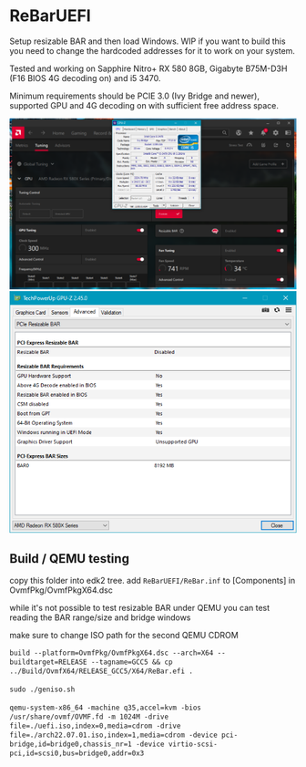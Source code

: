 # ReBarUEFI
Setup resizable BAR and then load Windows. WIP if you want to build this you need to change the hardcoded addresses for it to work on your system. 

Tested and working on Sapphire Nitro+ RX 580 8GB, Gigabyte B75M-D3H (F16 BIOS 4G decoding on) and i5 3470. 

Minimum requirements should be PCIE 3.0 (Ivy Bridge and newer), supported GPU and 4G decoding on with sufficient free address space.

![AMD Software](amdsoftware.png)
![GPU-Z](gpuz.png)

## Build / QEMU testing
copy this folder into edk2 tree. add ```ReBarUEFI/ReBar.inf``` to [Components] in OvmfPkg/OvmfPkgX64.dsc

while it's not possible to test resizable BAR under QEMU you can test reading the BAR range/size and bridge windows

make sure to change ISO path for the second QEMU CDROM
```
build --platform=OvmfPkg/OvmfPkgX64.dsc --arch=X64 --buildtarget=RELEASE --tagname=GCC5 && cp ../Build/OvmfX64/RELEASE_GCC5/X64/ReBar.efi .

sudo ./geniso.sh 

qemu-system-x86_64 -machine q35,accel=kvm -bios /usr/share/ovmf/OVMF.fd -m 1024M -drive file=./uefi.iso,index=0,media=cdrom -drive file=./arch22.07.01.iso,index=1,media=cdrom -device pci-bridge,id=bridge0,chassis_nr=1 -device virtio-scsi-pci,id=scsi0,bus=bridge0,addr=0x3
```
